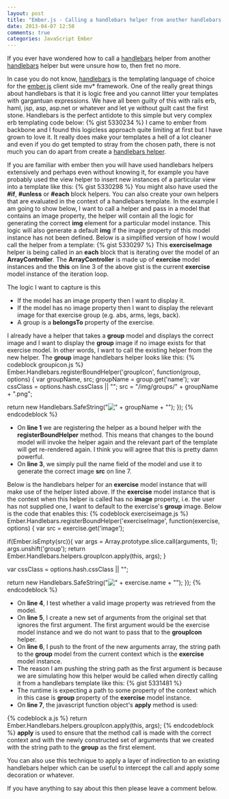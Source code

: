 ```yaml
---
layout: post
title: "Ember.js - Calling a handlebars helper from another handlebars helper"
date: 2013-04-07 12:50
comments: true
categories: JavaScript Ember
---
```

If you ever have wondered how to call a <a href="http://handlebarsjs.com/" target="_blank">handlebars</a> helper from another <a href="http://handlebarsjs.com/" target="_blank">handlebars</a> helper but were unsure how to, then fret no more.  

In case you do not know, <a href="http://handlebarsjs.com/" target="_blank">handlebars</a> is the templating language of choice for the <a href="http://emberjs.com/" target="_blank">ember.js</a> client side mv* framework.  One of the really great things about handlebars is that it is logic free and you cannot litter your templates with gargantuan expressions.  We have all been guilty of this with rails erb, haml, jsp, asp, asp.net or whatever and let ye without guilt cast the first stone.  Handlebars is the perfect antidote to this simple but very complex erb templating code below:
{% gist 5330234 %}
I came to ember from backbone and I found this logicless approach quite limiting at first but I have grown to love it.  It really does make your templates a hell of a lot cleaner and even if you do get tempted to stray from the chosen path, there is not much you can do apart from create a <a href="http://blog.teamtreehouse.com/handlebars-js-part-2-partials-and-helpers" target="_blank">handlebars helper</a>.

If you are familiar with ember then you will have used handlebars helpers extensively and perhaps even without knowing it, for example you have probably used the view helper to insert new instances of a particular view into a template like this:
{% gist 5330298 %}
You might also have used the **#if**, **#unless** or **#each** block helpers.  You can also create your own helpers that are evaluated in the context of a handlebars template.  In the example I am going to show below, I want to call a helper and pass in a model that contains an image property, the helper will contain all the logic for generating the correct **img** element for a particular model instance.  This logic will also generate a default **img** if the image property of this model instance has not been defined.  Below is a simplified version of how I would call the helper from a template:
{% gist 5330297 %}
This **exerciseImage** helper is being called in an **each** block that is iterating over the model of an **ArrayController**.  The **ArrayController** is made up of **exercise** model instances and the **this** on line 3 of the above gist is the current **exercise** model instance of the iteration loop.

The logic I want to capture is this

- If the model has an image property then I want to display it.
- If the model has no image property then I want to display the relevant image for that exercise group (e.g. abs, arms, legs, back). 
- A group is a **belongsTo** property of the exercise.

I already have a helper that takes a **group** model and displays the correct image and I want to display the **group** image if no image exists for that exercise model.  In other words, I want to call the existing helper from the new helper.  The **group** image handlebars helper looks like this:
{% codeblock groupicon.js %}
Ember.Handlebars.registerBoundHelper('groupIcon', function(group, options) {
  var groupName, src;
  groupName = group.get('name');
  var cssClass = options.hash.cssClass || "";
  src = "/img/groups/" + groupName + ".png";
 
  return new Handlebars.SafeString("<img src='" + src + "' title='" + groupName +  "' class='" + cssClass + "'/>");
});
{% endcodeblock %}

- On **line 1** we are registering the helper as a bound helper with the **registerBoundHelper** method.  This means that changes to the bound model will invoke the helper again and the relevant part of the template will get re-rendered again.  I think you will agree that this is pretty damn powerful.
- On **line 3**, we simply pull the name field of the model and use it to generate the correct image **src** on line 7.

Below is the handlebars helper for an **exercise** model instance that will make use of the helper listed above.  If the **exercise** model instance that is the context when this helper is called has no **image** property, i.e. the user has not supplied one, I want to default to the exercise's **group** image.  Below is the code that enables this:
{% codeblock exerciseimage.js %}
Ember.Handlebars.registerBoundHelper('exerciseImage', function(exercise, options) {
  var src = exercise.get('image');
 
  if(Ember.isEmpty(src)){
    var args = Array.prototype.slice.call(arguments, 1);
    args.unshift('group');
    return Ember.Handlebars.helpers.groupIcon.apply(this, args);
  }
 
  var cssClass = options.hash.cssClass || "";
 
  return new Handlebars.SafeString("<img src='" + src + "' title='" + exercise.name  + "' class='" + cssClass + "'/>");
});
{% endcodeblock %}

- On **line 4**, I test whether a valid image property was retrieved from the model.
- On **line 5**, I create a new set of arguments from the original set that ignores the first argument.  The first argument would be the exercise model instance and we do not want to pass that to the **groupIcon** helper.
- On **line 6**, I push to the front of the new arguments array, the string path to the **group** model from the current context which is the **exercise** model instance.
- The reason I am pushing the string path as the first argument is because we are simulating how this helper would be called when directly calling it from a handlebars template like this:
{% gist 5331481 %}
- The runtime is expecting a path to some property of the context which in this case is **group** property of the **exercise** model instance.
- On **line 7**, the javascript function object's **apply** method is used:

{% codeblock a.js %}
return Ember.Handlebars.helpers.groupIcon.apply(this, args);
{% endcodeblock %}
**apply** is used to ensure that the method call is made with the correct context and with the newly constructed set of arguments that we created with the string path to the **group** as the first element.

You can also use this technique to apply a layer of indirection to an existing handlebars helper which can be useful to intercept the call and apply some decoration or whatever.

If you have anything to say about this then please leave a comment below.

